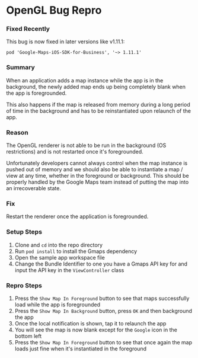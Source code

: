 # OpenGL Bug Repro

### Fixed Recently

This bug is now fixed in later versions like v1.11.1:

```
pod 'Google-Maps-iOS-SDK-for-Business', '~> 1.11.1'
```

### Summary

When an application adds a map instance while the app is in the background, the newly added map ends up being completely blank when the app is foregrounded.

This also happens if the map is released from memory during a long period of time in the background and has to be reinstantiated upon relaunch of the app. 

### Reason

The OpenGL renderer is not able to be run in the background (OS restrictions) and is not restarted once it's foregrounded.

Unfortunately developers cannot always control when the map instance is pushed out of memory and we should also be able to instantiate a map / view at any time, whether in the foreground or background. This should be properly handled by the Google Maps team instead of putting the map into an irrecoverable state.

### Fix

Restart the renderer once the application is foregrounded.

### Setup Steps

1. Clone and `cd` into the repo directory
2. Run `pod install` to install the Gmaps dependency
3. Open the sample app workspace file
4. Change the Bundle Identifier to one you have a Gmaps API key for and input the API key in the `ViewController` class

### Repro Steps

1. Press the `Show Map In Foreground` button to see that maps successfully load while the app is foregrounded
2. Press the `Show Map In Background` button, press `OK` and then background the app
3. Once the local notification is shown, tap it to relaunch the app
4. You will see the map is now blank except for the `Google` icon in the bottom left
5. Press the `Show Map In Foreground` button to see that once again the map loads just fine when it's instantiated in the foreground
